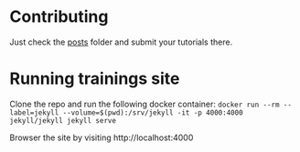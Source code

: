 # Contributing

Just check the [posts](https://github.com/franela/franela.github.io/tree/master/_posts) folder and submit your tutorials there.

# Running trainings site

Clone the repo and run the following docker container: `docker run --rm --label=jekyll --volume=$(pwd):/srv/jekyll -it -p 4000:4000 jekyll/jekyll jekyll serve`

Browser the site by visiting http://localhost:4000
